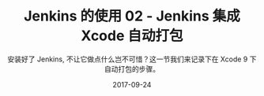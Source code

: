 ---
layout: post
title: 'Jenkins 的使用 02 - Jenkins 集成 Xcode 自动打包'
subtitle: '安装好了 Jenkins, 不让它做点什么岂不可惜？这一节我们来记录下在 Xcode 9 下自动打包的步骤。'
date: 2017-09-24
cover: '/upload_imgs/history-imgs/cover-2017-10-14.jpg'
categories: Jenkins
tags: Jenkins 持续集成 CI
---